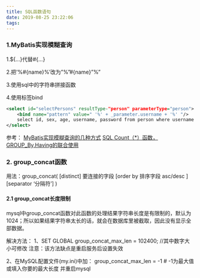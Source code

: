 ```yaml
---
title: SQL函数语句
date: 2019-08-25 23:22:06
tags:
---
```

### 1.MyBatis实现模糊查询

1.${…}代替#{…}

2.把’%#{name}%’改为”%”#{name}”%”

3.使用sql中的字符串拼接函数

4.使用标签bind


```xml
<select id="selectPersons" resultType-"person" parameterType="person">
    <bind name="pattern" value=" '%' + _parameter.username + '%' "/>
    select id, sex, age, username, password from person where username LIKE #{pattern}
</select>
```
参考：
[MyBatis实现模糊查询的几种方式](https://blog.csdn.net/lonely_dog/article/details/74171314)
[SQL Count（*）函数，GROUP_By,Having的联合使用](https://www.cnblogs.com/gongchengshiwhl/p/7994761.html)


### 2. group_concat函数
用法：group_concat( [distinct] 要连接的字段 [order by 排序字段 asc/desc ] [separator ‘分隔符’] )

#### 2.1 group_concat长度限制
mysql中group_concat函数对此函数的处理结果字符串长度是有限制的，默认为1024；所以如果结果字符串太长的话，就会在数据库里被截取，因此没有显示全部数据。

解决方法：
1、SET GLOBAL group_concat_max_len = 102400;  //其中数字大小可修改
注意：该方法缺点是重启服务后设置失效

2、在MySQL配置文件(my.ini)中加： 
group_concat_max_len = -1 # -1为最大值或填入你要的最大长度 
并重启mysql